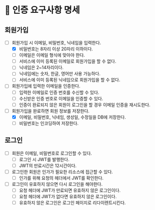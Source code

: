 # 📝 인증 요구사항 명세

## 회원가입
- [ ] 회원가입 시 이메일, 비밀번호, 닉네임을 입력한다.
  - [x] 비밀번호는 8자리 이상 20자리 이하이다.
  - [ ] 이메일은 이메일 형식에 맞아야 한다.
  - [ ] 서비스에 이미 등록된 이메일로 회원가입을 할 수 없다.
  - [ ] 닉네임은 2~14자리이다.
  - [ ] 닉네임에는 숫자, 한글, 영어만 사용 가능하다.
  - [ ] 서비스에 이미 등록된 닉네임으로 회원가입을 할 수 없다.
- [ ] 회원가입에 입력한 이메일을 인증한다.
  - [ ] 입력한 이메일로 인증 번호를 수신할 수 있다.
  - [ ] 수신받은 인증 번호로 이메일을 인증할 수 있다.
  - [ ] 인증이 완료되지 않은 회원이 로그인을 할 경우 이메일 인증을 재시도한다.
- [ ] 회원가입을 완료하면 회원 정보를 저장한다.
  - [x] 이메일, 비밀번호, 닉네임, 생성일, 수정일을 DB에 저장한다.
  - [ ] 비밀번호는 인코딩하여 저장한다.

## 로그인
- [ ] 회원은 이메일, 비밀번호로 로그인할 수 있다.
  - [ ] 로그인 시 JWT를 발행한다.
  - [ ] JWT의 만료시간은 12시간이다.
- [ ] 로그인한 회원은 인가가 필요한 리소스에 접근할 수 있다.
  - [ ] 인가를 위해 요청의 헤더에서 JWT를 확인한다.
- [ ] 로그인이 유효하지 않으면 다시 로그인을 해야한다.
  - [ ] 요청 헤더에 JWT가 만료되면 유효하지 않은 로그인이다.
  - [ ] 요청 헤더에 JWT가 없다면 유효하지 않은 로그인이다.
  - [ ] 유효하지 않은 로그인은 로그인 페이지로 리다이렌트시킨다.
